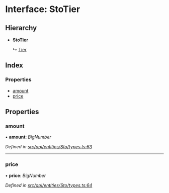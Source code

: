 # Interface: StoTier

## Hierarchy

* **StoTier**

  ↳ [Tier](tier.md)

## Index

### Properties

* [amount](stotier.md#amount)
* [price](stotier.md#price)

## Properties

###  amount

• **amount**: *BigNumber*

*Defined in [src/api/entities/Sto/types.ts:63](https://github.com/PolymathNetwork/polymesh-sdk/blob/05b527a2/src/api/entities/Sto/types.ts#L63)*

___

###  price

• **price**: *BigNumber*

*Defined in [src/api/entities/Sto/types.ts:64](https://github.com/PolymathNetwork/polymesh-sdk/blob/05b527a2/src/api/entities/Sto/types.ts#L64)*
